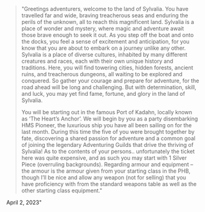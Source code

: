 >"Greetings adventurers, welcome to the land of Sylvalia. You have travelled far and wide, braving treacherous seas and enduring the perils of the unknown, all to reach this magnificent land. Sylvalia is a place of wonder and mystery, where magic and adventure await those brave enough to seek it out. As you step off the boat and onto the docks, you feel a sense of excitement and anticipation, for you know that you are about to embark on a journey unlike any other. Sylvalia is a place of diverse cultures, inhabited by many different creatures and races, each with their own unique history and traditions. Here, you will find towering cities, hidden forests, ancient ruins, and treacherous dungeons, all waiting to be explored and conquered. So gather your courage and prepare for adventure, for the road ahead will be long and challenging. But with determination, skill, and luck, you may yet find fame, fortune, and glory in the land of Sylvalia. 
>
>You will be starting out in the famous Port of Kadahn, locally known as ‘The Heart’s Anchor’. We will begin by you as a party disembarking HMS Pioneer, the luxurious ship you have all been sailing on for the last month. During this time the five of you were brought together by fate, discovering a shared passion for adventure and a common goal of joining the legendary Adventuring Guilds that drive the thriving of Sylvalia! As to the contents of your persons.. unfortunately the ticket here was quite expensive, and as such you may start with 1 Silver Piece (overruling backgrounds). Regarding armour and equipment – the armour is the armour given from your starting class in the PHB, though I’ll be nice and allow any weapon (not for selling) that you have proficiency with from the standard weapons table as well as the other starting class equipment."
    

April 2, 2023"